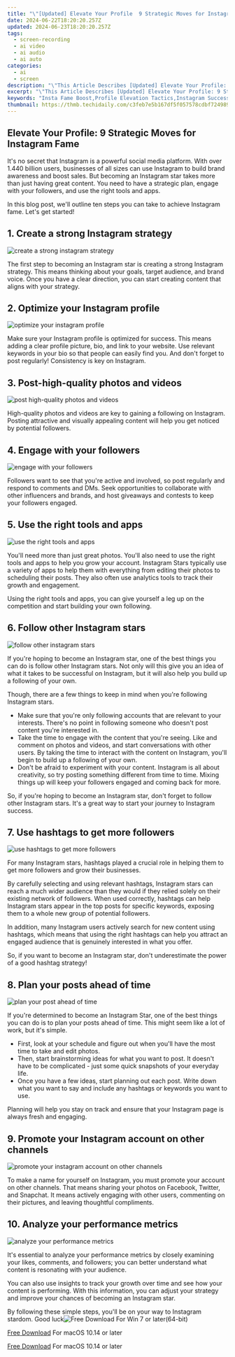 ```yaml
---
title: "\"[Updated] Elevate Your Profile  9 Strategic Moves for Instagram Fame for 2024\""
date: 2024-06-22T18:20:20.257Z
updated: 2024-06-23T18:20:20.257Z
tags: 
  - screen-recording
  - ai video
  - ai audio
  - ai auto
categories: 
  - ai
  - screen
description: "\"This Article Describes [Updated] Elevate Your Profile: 9 Strategic Moves for Instagram Fame for 2024\""
excerpt: "\"This Article Describes [Updated] Elevate Your Profile: 9 Strategic Moves for Instagram Fame for 2024\""
keywords: "Insta Fame Boost,Profile Elevation Tactics,Instagram Success Steps,Fame on Social Media,Profile Strategies,Instagram Growth Hacks,Social Media Fame Guide"
thumbnail: https://thmb.techidaily.com/c3feb7e5b167df5f057578cdbf724989b5f25148052cd8949359804b1109e7ca.png
---
```


## Elevate Your Profile: 9 Strategic Moves for Instagram Fame

It's no secret that Instagram is a powerful social media platform. With over 1.440 billion users, businesses of all sizes can use Instagram to build brand awareness and boost sales. But becoming an Instagram star takes more than just having great content. You need to have a strategic plan, engage with your followers, and use the right tools and apps.

In this blog post, we'll outline ten steps you can take to achieve Instagram fame. Let's get started!

## 1\. Create a strong Instagram strategy

![create a strong instagram strategy](https://images.wondershare.com/filmora/article-images/2022/12/become-an-instagram-star-01.jpg)

The first step to becoming an Instagram star is creating a strong Instagram strategy. This means thinking about your goals, target audience, and brand voice. Once you have a clear direction, you can start creating content that aligns with your strategy.

## 2\. Optimize your Instagram profile

![optimize your instagram profile](https://images.wondershare.com/filmora/article-images/2022/12/become-an-instagram-star-02.jpg)

Make sure your Instagram profile is optimized for success. This means adding a clear profile picture, bio, and link to your website. Use relevant keywords in your bio so that people can easily find you. And don't forget to post regularly! Consistency is key on Instagram.

## 3\. Post-high-quality photos and videos

![post high-quality photos and videos](https://images.wondershare.com/filmora/article-images/2022/12/become-an-instagram-star-03.jpg)

High-quality photos and videos are key to gaining a following on Instagram. Posting attractive and visually appealing content will help you get noticed by potential followers.

## 4\. Engage with your followers

![engage with your followers](https://images.wondershare.com/filmora/article-images/2022/12/become-an-instagram-star-04.jpg)

Followers want to see that you're active and involved, so post regularly and respond to comments and DMs. Seek opportunities to collaborate with other influencers and brands, and host giveaways and contests to keep your followers engaged.

## 5\. Use the right tools and apps

![use the right tools and apps](https://images.wondershare.com/filmora/article-images/2022/12/become-an-instagram-star-05.jpg)

You'll need more than just great photos. You'll also need to use the right tools and apps to help you grow your account. Instagram Stars typically use a variety of apps to help them with everything from editing their photos to scheduling their posts. They also often use analytics tools to track their growth and engagement.

Using the right tools and apps, you can give yourself a leg up on the competition and start building your own following.

## 6\. Follow other Instagram stars

![follow other instagram stars](https://images.wondershare.com/filmora/article-images/2022/12/become-an-instagram-star-06.jpg)

If you're hoping to become an Instagram star, one of the best things you can do is follow other Instagram stars. Not only will this give you an idea of what it takes to be successful on Instagram, but it will also help you build up a following of your own.

Though, there are a few things to keep in mind when you're following Instagram stars.

* Make sure that you're only following accounts that are relevant to your interests. There's no point in following someone who doesn't post content you're interested in.
* Take the time to engage with the content that you're seeing. Like and comment on photos and videos, and start conversations with other users. By taking the time to interact with the content on Instagram, you'll begin to build up a following of your own.
* Don't be afraid to experiment with your content. Instagram is all about creativity, so try posting something different from time to time. Mixing things up will keep your followers engaged and coming back for more.

So, if you're hoping to become an Instagram star, don't forget to follow other Instagram stars. It's a great way to start your journey to Instagram success.

## 7\. Use hashtags to get more followers

![use hashtags to get more followers](https://images.wondershare.com/filmora/article-images/2022/12/become-an-instagram-star-07.jpg)

For many Instagram stars, hashtags played a crucial role in helping them to get more followers and grow their businesses.

By carefully selecting and using relevant hashtags, Instagram stars can reach a much wider audience than they would if they relied solely on their existing network of followers. When used correctly, hashtags can help Instagram stars appear in the top posts for specific keywords, exposing them to a whole new group of potential followers.

In addition, many Instagram users actively search for new content using hashtags, which means that using the right hashtags can help you attract an engaged audience that is genuinely interested in what you offer.

So, if you want to become an Instagram star, don't underestimate the power of a good hashtag strategy!

## 8\. Plan your posts ahead of time

![plan your post ahead of time](https://images.wondershare.com/filmora/article-images/2022/12/become-an-instagram-star-08.jpg)

If you're determined to become an Instagram Star, one of the best things you can do is to plan your posts ahead of time. This might seem like a lot of work, but it's simple.

* First, look at your schedule and figure out when you'll have the most time to take and edit photos.
* Then, start brainstorming ideas for what you want to post. It doesn't have to be complicated - just some quick snapshots of your everyday life.
* Once you have a few ideas, start planning out each post. Write down what you want to say and include any hashtags or keywords you want to use.

Planning will help you stay on track and ensure that your Instagram page is always fresh and engaging.

## 9\. Promote your Instagram account on other channels

![promote your instagram account on other channels](https://images.wondershare.com/filmora/article-images/2022/12/become-an-instagram-star-09.jpg)

To make a name for yourself on Instagram, you must promote your account on other channels. That means sharing your photos on Facebook, Twitter, and Snapchat. It means actively engaging with other users, commenting on their pictures, and leaving thoughtful compliments.

## 10\. Analyze your performance metrics

![analyze your performance metrics](https://images.wondershare.com/filmora/article-images/2022/12/become-an-instagram-star-10.jpg)

It's essential to analyze your performance metrics by closely examining your likes, comments, and followers; you can better understand what content is resonating with your audience.

You can also use insights to track your growth over time and see how your content is performing. With this information, you can adjust your strategy and improve your chances of becoming an Instagram star.

By following these simple steps, you'll be on your way to Instagram stardom. Good luck![Free Download](https://tools.techidaily.com/wondershare/filmora/download/) For Win 7 or later(64-bit)

[Free Download](https://tools.techidaily.com/wondershare/filmora/download/) For macOS 10.14 or later

[Free Download](https://tools.techidaily.com/wondershare/filmora/download/) For macOS 10.14 or later

<ins class="adsbygoogle"
     style="display:block"
     data-ad-format="autorelaxed"
     data-ad-client="ca-pub-7571918770474297"
     data-ad-slot="1223367746"></ins>

<ins class="adsbygoogle"
     style="display:block"
     data-ad-format="autorelaxed"
     data-ad-client="ca-pub-7571918770474297"
     data-ad-slot="1223367746"></ins>



<ins class="adsbygoogle"
     style="display:block"
     data-ad-client="ca-pub-7571918770474297"
     data-ad-slot="8358498916"
     data-ad-format="auto"
     data-full-width-responsive="true"></ins>



